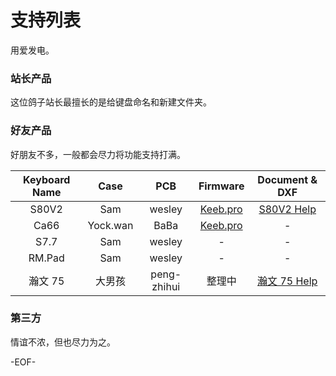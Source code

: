 # 支持列表

用爱发电。

### 站长产品

这位鸽子站长最擅长的是给键盘命名和新建文件夹。

### 好友产品

好朋友不多，一般都会尽力将功能支持打满。

| Keyboard Name |   Case   |     PCB     |                       Firmware                        |           Document & DXF            |
| :-----------: | :------: | :---------: | :---------------------------------------------------: | :---------------------------------: |
|     S80V2     |   Sam    |   wesley    | [Keeb.pro](https://github.com/KeebProStudio/firmware) |     [S80V2 Help](/kb/s80v2.md)      |
|     Ca66      | Yock.wan |    BaBa     | [Keeb.pro](https://github.com/KeebProStudio/firmware) |                  -                  |
|     S7.7      |   Sam    |   wesley    |                           -                           |                  -                  |
|    RM.Pad     |   Sam    |   wesley    |                           -                           |                  -                  |
|    瀚文 75    |  大男孩  | peng-zhihui |                        整理中                         | [瀚文 75 Help](/kb/HelloWorld75.md) |

### 第三方

情谊不浓，但也尽力为之。

-EOF-
